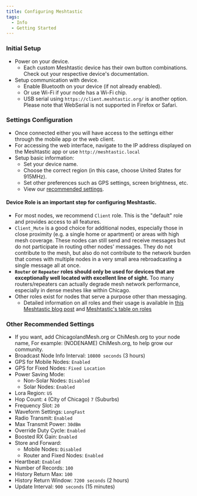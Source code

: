 ```yaml
---
title: Configuring Meshtastic
tags:
  - Info
  - Getting Started
---
```


### Initial Setup
   - Power on your device.
      - Each custom Meshtastic device has their own button combinations. Check out your respective device's documentation.
   - Setup communication with device.
      - Enable Bluetooth on your device (if not already enabled).
      - Or use Wi-Fi if your node has a Wi-Fi chip.
      - USB serial using `https://client.meshtastic.org/` is another option. Please note that WebSerial is not supported in Firefox or Safari.

### Settings Configuration
   - Once connected either you will have access to the settings either through the mobile app or the web client.
   - For accessing the web interface, navigate to the IP address displayed on the Meshtastic app or use `http://meshtastic.local` 
   - Setup basic information:
     - Set your device name.
     - Choose the correct region (in this case, choose United States for 915MHz).
     - Set other preferences such as GPS settings, screen brightness, etc.
     - View our [recommended settings](#other-recommended-settings).

#### Device Role is an important step for configuring Meshtastic.
- For most nodes, we recommend `Client` role.  This is the "default" role and provides access to all features.
- `Client_Mute` is a good choice for additional nodes, especially those in close proximity (e.g. a single home or apartment) or areas with high mesh coverage. These nodes can still send and receive messages but do not participate in routing other nodes' messages. They do not contribute to the mesh, but also do not contribute to the network burden that comes with multiple nodes in a very small area rebroadcasting a single message all at once.
- **`Router` or `Repeater` roles should only be used for devices that are exceptionally well located with excellent line of sight.** Too many routers/repeaters can actually degrade mesh network performance, especially in dense meshes like within Chicago.
- Other roles exist for nodes that serve a purpose other than messaging.
  -  Detailed information on all roles and their usage is available in [this Meshtastic blog post](https://meshtastic.org/blog/choosing-the-right-device-role/) and [Meshtastic's table on roles](https://meshtastic.org/docs/configuration/radio/device/#roles)


### Other Recommended Settings
- If you want, add ChicagolandMesh.org or ChiMesh.org to your node name, For example: (NODENAME) ChiMesh.org, to help grow our community.
- Broadcast Node Info Interval: `10800 seconds` (3 hours)
- GPS for Mobile Nodes: `Enabled`
- GPS for Fixed Nodes: `Fixed Location`
- Power Saving Mode:
    - Non-Solar Nodes: `Disabled`
    - Solar Nodes: `Enabled`
- Lora Region: `US`
- Hop Count: `4` (City of Chicago) `7` (Suburbs)
- Frequency Slot: `20`
- Waveform Settings: `LongFast`
- Radio Transmit: `Enabled`
- Max Transmit Power: `30dBm`
- Override Duty Cycle: `Enabled`
- Boosted RX Gain: `Enabled`
- Store and Forward:
    - Mobile Nodes: `Disabled`
    - Router and Fixed Nodes: `Enabled`
- Heartbeat: `Enabled`
- Number of Records: `100`
- History Return Max: `100`
- History Return Window: `7200 seconds` (2 hours)
- Update Interval: `900 seconds` (15 minutes)
